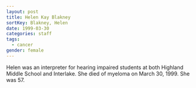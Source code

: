 ```yaml
---
layout: post
title: Helen Kay Blakney
sortKey: Blakney, Helen
date: 1999-03-30
categories: staff
tags:
  - cancer
gender: female
---
```

Helen was an interpreter for hearing impaired students at both Highland Middle School and Interlake. She died of myeloma on March 30, 1999. She was 57.
